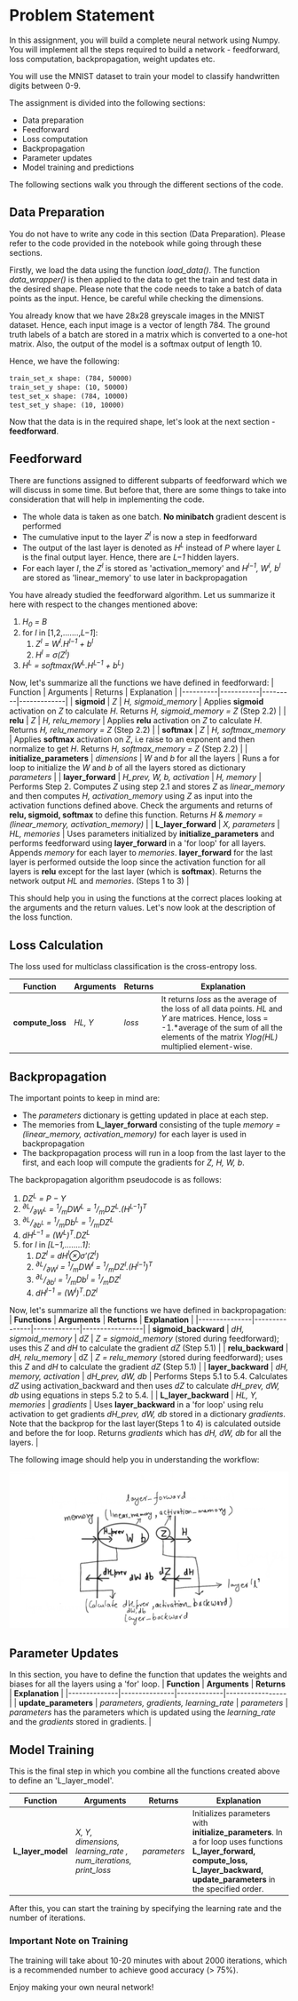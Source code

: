 # Problem Statement
In this assignment, you will build a complete neural network using Numpy. You will implement all the steps required to build a network - feedforward, loss computation, backpropagation, weight updates etc.

You will use the MNIST dataset to train your model to classify handwritten digits between 0-9.

The assignment is divided into the following sections:
- Data preparation
- Feedforward
- Loss computation
- Backpropagation
- Parameter updates
- Model training and predictions

The following sections walk you through the different sections of the code.

## Data Preparation
You do not have to write any code in this section (Data Preparation). Please refer to the code provided in the notebook while going through these sections.

Firstly, we load the data using the function *load_data()*. The function *data_wrapper()* is then applied to the data to get the train and test data in the desired shape. Please note that the code needs to take a batch of data points as the input. Hence, be careful while checking the dimensions.

You already know that we have 28x28 greyscale images in the MNIST dataset. Hence, each input image is a vector of length 784. The ground truth labels of a batch are stored in a matrix which is converted to a one-hot matrix. Also, the output of the model is a softmax output of length 10. 

Hence, we have the following:
```
train_set_x shape: (784, 50000)
train_set_y shape: (10, 50000)
test_set_x shape: (784, 10000)
test_set_y shape: (10, 10000)
```

Now that the data is in the required shape, let's look at the next section - **feedforward**.

## Feedforward
There are functions assigned to different subparts of feedforward which we will discuss in some time. But before that, there are some things to take into consideration that will help in implementing the code.
- The whole data is taken as one batch. **No minibatch** gradient descent is performed
- The cumulative input to the layer *Z<sup>l</sup>* is now a step in feedforward
- The output of the last layer is denoted as *H<sup>L</sup>* instead of *P* where layer *L* is the final output layer. Hence, there are *L−1* hidden layers.
- For each layer *l*, the *Z<sup>l</sup>* is stored as 'activation_memory' and *H<sup>l−1</sup>, W<sup>l</sup>, b<sup>l</sup>* are stored as 'linear_memory' to use later in backpropagation

You have already studied the feedforward algorithm. Let us summarize it here with respect to the changes mentioned above:
1. *H<sub>0</sub> = B*
2. for *l* in [1,2,.......,*L−1*]:
   1. *Z<sup>l</sup> = W<sup>l</sup>.H<sup>l−1</sup> + b<sup>l</sup>*
   2. *H<sup>l</sup> = σ(Z<sup>l</sup>)*
3. *H<sup>L</sup> = softmax(W<sup>L</sup>.H<sup>L−1</sup> + b<sup>L</sup>)*

Now, let's summarize all the functions we have defined in feedforward:
| Function | Arguments | Returns | Explanation |
|----------|-----------|---------|-------------|
| **sigmoid** | *Z* | *H, sigmoid_memory* | Applies **sigmoid** activation on *Z* to calculate *H*. Returns *H, sigmoid_memory = Z* (Step 2.2) |
| **relu** | *Z* | *H, relu_memory* | Applies **relu** activation on *Z* to calculate *H*. Returns *H, relu_memory = Z* (Step 2.2) |
| **softmax** | *Z* | *H, softmax_memory* | Applies **softmax** activation on *Z*, i.e raise to an exponent and then normalize to get *H*. Returns *H, softmax_memory = Z* (Step 2.2) |
| **initialize_parameters** |	*dimensions* |	*W* and *b* for all the layers |	Runs a for loop to initialize the *W* and *b* of all the layers stored as dictionary *parameters* |
| **layer_forward** | *H_prev, W, b, activation* |	*H, memory* | Performs Step 2. Computes *Z* using step 2.1 and stores *Z* as *linear_memory* and then computes *H, activation_memory* using *Z* as input into the activation functions defined above. Check the arguments and returns of **relu, sigmoid, softmax** to define this function. Returns *H* & *memory = (linear_memory, activation_memory)* |
| **L_layer_forward** |	*X, parameters* |	*HL, memories* | Uses parameters initialized by **initialize_parameters** and performs feedforward using **layer_forward** in a 'for loop' for all layers. Appends *memory* for each layer to *memories*. **layer_forward** for the last layer is performed outside the loop since the activation function for all layers is **relu** except for the last layer (which is **softmax**). Returns the network output *HL* and *memories*. (Steps 1 to 3) |

This should help you in using the functions at the correct places looking at the arguments and the return values. Let's now look at the description of the loss function.

## Loss Calculation
The loss used for multiclass classification is the cross-entropy loss.

| **Function** | **Arguments** |	**Returns** | **Explanation** |
|--------------|---------------|-------------|-----------------|
| **compute_loss** |	*HL, Y* | *loss* | It returns *loss* as the average of the loss of all data points. *HL* and *Y* are matrices. Hence, loss = -1.\*average of the sum of all the elements of the matrix *Ylog(HL)* multiplied element-wise. |

## Backpropagation
The important points to keep in mind are:
- The *parameters* dictionary is getting updated in place at each step.
- The memories from **L_layer_forward** consisting of the tuple *memory = (linear_memory, activation_memory)* for each layer is used in backpropagation
- The backpropagation process will run in a loop from the last layer to the first, and each loop will compute the gradients for 
*Z, H, W, b*.

The backpropagation algorithm pseudocode is as follows:
1. *DZ<sup>L</sup> = P − Y*
2. *<sup>∂L</sup>/<sub>∂W<sup>L</sup></sub> = <sup>1</sup>/<sub>m</sub>DW<sup>L</sup> = <sup>1</sup>/<sub>m</sub>DZ<sup>L</sup>.(H<sup>L−1</sup>)<sup>T</sup>*
3. *<sup>∂L</sup>/<sub>∂b<sup>L</sup></sub> = <sup>1</sup>/<sub>m</sub>Db<sup>L</sup> = <sup>1</sup>/<sub>m</sub>DZ<sup>L</sup>*
4. *dH<sup>L−1</sup> = (W<sup>L</sup>)<sup>T</sup>.DZ<sup>L</sup>*
5. for *l* in *[L−1,........1]*:
   1. *DZ<sup>l</sup> = dH<sup>l</sup>⊗σ′(Z<sup>l</sup>)*
   2. *<sup>∂L</sup>/<sub>∂W<sup>l</sup></sub> = <sup>1</sup>/<sub>m</sub>DW<sup>l</sup> = <sup>1</sup>/<sub>m</sub>DZ<sup>l</sup>.(H<sup>l−1</sup>)<sup>T</sup>*
   3. *<sup>∂L</sup>/<sub>∂b<sup>l</sup></sub> = <sup>1</sup>/<sub>m</sub>Db<sup>l</sup> = <sup>1</sup>/<sub>m</sub>DZ<sup>l</sup>*
   4. *dH<sup>l−1</sup> = (W<sup>l</sup>)<sup>T</sup>.DZ<sup>l</sup>*

Now, let's summarize all the functions we have defined in backpropagation:
| **Functions** |	**Arguments** | **Returns** | **Explanation** |
|---------------|---------------|-------------|-----------------|
| **sigmoid_backward** | *dH, sigmoid_memory* |	*dZ* | *Z = sigmoid_memory* (stored during feedforward); uses this *Z* and *dH* to calculate the gradient *dZ* (Step 5.1) |
| **relu_backward** | *dH, relu_memory* | dZ | *Z = relu_memory* (stored during feedforward); uses this *Z* and *dH* to calculate the gradient *dZ* (Step 5.1) |
| **layer_backward** | *dH, memory, activation* | *dH_prev, dW, db* | Performs Steps 5.1 to 5.4. Calculates *dZ* using activation_backward and then uses *dZ* to calculate *dH_prev, dW, db* using equations in steps 5.2 to 5.4. |
| **L_layer_backward** | *HL, Y, memories* |	*gradients* | Uses **layer_backward** in a 'for loop' using relu activation to get gradients  *dH_prev, dW, db* stored in a dictionary *gradients*. Note that the backprop for the last layer(Steps 1 to 4) is calculated outside and before the for loop. Returns *gradients* which has *dH, dW, db* for all the layers. |

The following image should help you in understanding the workflow:

![feed_forward_backward](feed_forward_backward.png)

## Parameter Updates
In this section, you have to define the function that updates the weights and biases for all the layers using a 'for' loop.
| **Function** | **Arguments** |	**Returns** | **Explanation** |
|--------------|---------------|-------------|-----------------|
| **update_parameters** | *parameters, gradients, learning_rate* | *parameters* | *parameters* has the parameters which is updated using the *learning_rate* and the *gradients* stored in gradients. |

## Model Training
This is the final step in which you combine all the functions created above to define an 'L_layer_model'. 

| **Function** | **Arguments** |	**Returns** | **Explanation** |
|--------------|---------------|-------------|-----------------|
| **L_layer_model** | *X, Y, dimensions, learning_rate , num_iterations, print_loss* |	*parameters* |	Initializes parameters with **initialize_parameters**. In a for loop uses functions **L_layer_forward, compute_loss, L_layer_backward, update_parameters** in the specified order. |

After this, you can start the training by specifying the learning rate and the number of iterations.

### Important Note on Training
The training will take about 10-20 minutes with about 2000 iterations, which is a recommended number to achieve good accuracy (> 75%).

Enjoy making your own neural network!
